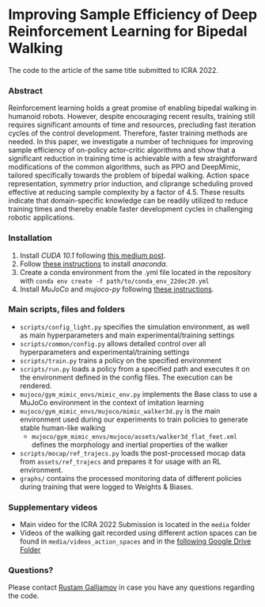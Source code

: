 # Improving Sample Efficiency of Deep Reinforcement Learning for Bipedal Walking
The code to the article of the same title submitted to ICRA 2022. 

### Abstract
Reinforcement learning holds a great promise of
enabling bipedal walking in humanoid robots. However, despite
encouraging recent results, training still requires significant
amounts of time and resources, precluding fast iteration cycles
of the control development. Therefore, faster training methods
are needed. In this paper, we investigate a number of techniques for improving sample efficiency of on-policy actor-critic
algorithms and show that a significant reduction in training
time is achievable with a few straightforward modifications of
the common algorithms, such as PPO and DeepMimic, tailored
specifically towards the problem of bipedal walking. Action
space representation, symmetry prior induction, and cliprange
scheduling proved effective at reducing sample complexity by
a factor of 4.5. These results indicate that domain-specific
knowledge can be readily utilized to reduce training times and
thereby enable faster development cycles in challenging robotic
applications.

### Installation

1. Install _CUDA 10.1_ following [this medium post](https://medium.com/@exesse/cuda-10-1-installation-on-ubuntu-18-04-lts-d04f89287130). 
2. Follow [these instructions](https://phoenixnap.com/kb/how-to-install-anaconda-ubuntu-18-04-or-20-04) to install _anaconda_.
3. Create a conda environment from the .yml file located in the repository with
`conda env create -f path/to/conda_env_22dec20.yml`
4. Install _MuJoCo_ and _mujoco-py_ following [these instructions](https://github.com/openai/mujoco-py#install-mujoco).

### Main scripts, files and folders

- `scripts/config_light.py` specifies the simulation environment, as well as main hyperparameters and main experimental/training settings 
- `scripts/common/config.py` allows detailed control over all hyperparameters and experimental/training settings
- `scripts/train.py` trains a policy on the specified environment
- `scripts/run.py` loads a policy from a specified path and executes it on the environment defined in the config files. The execution can be rendered.
- `mujoco/gym_mimic_envs/mimic_env.py` implements the Base class to use a MuJoCo environment in the context of imitation learning
- `mujoco/gym_mimic_envs/mujoco/mimic_walker3d.py` is the main environment used during our experiments to train policies to generate stable human-like walking
   - `mujoco/gym_mimic_envs/mujoco/assets/walker3d_flat_feet.xml` defines the morphology and inertial properties of the walker  
- `scripts/mocap/ref_trajecs.py` loads the post-processed mocap data from `assets/ref_trajecs` and prepares it for usage with an RL environment.
- `graphs/` contains the processed monitoring data of different policies during training that were logged to Weights & Biases. 


### Supplementary videos

- Main video for the ICRA 2022 Submission is located in the `media` folder
- Videos of the walking gait recorded using different action spaces can be found in `media/videos_action_spaces` and in the [following Google Drive Folder](https://drive.google.com/drive/folders/1m-A7gxOcjN1_ZeDBMGs1AZ6Khp1Ebrjv?usp=sharing)

### Questions?

Please contact [Rustam Galljamov](mailto:rustam.galljamov@gmail.com) in case you have any questions regarding the code.
